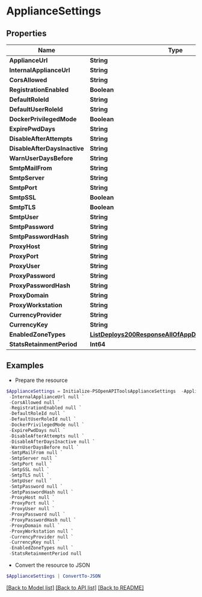 # ApplianceSettings
## Properties

Name | Type | Description | Notes
------------ | ------------- | ------------- | -------------
**ApplianceUrl** | **String** |  | [optional] 
**InternalApplianceUrl** | **String** |  | [optional] 
**CorsAllowed** | **String** |  | [optional] 
**RegistrationEnabled** | **Boolean** |  | [optional] 
**DefaultRoleId** | **String** |  | [optional] 
**DefaultUserRoleId** | **String** |  | [optional] 
**DockerPrivilegedMode** | **Boolean** |  | [optional] 
**ExpirePwdDays** | **String** |  | [optional] 
**DisableAfterAttempts** | **String** |  | [optional] 
**DisableAfterDaysInactive** | **String** |  | [optional] 
**WarnUserDaysBefore** | **String** |  | [optional] 
**SmtpMailFrom** | **String** |  | [optional] 
**SmtpServer** | **String** |  | [optional] 
**SmtpPort** | **String** |  | [optional] 
**SmtpSSL** | **Boolean** |  | [optional] 
**SmtpTLS** | **Boolean** |  | [optional] 
**SmtpUser** | **String** |  | [optional] 
**SmtpPassword** | **String** |  | [optional] 
**SmtpPasswordHash** | **String** |  | [optional] 
**ProxyHost** | **String** |  | [optional] 
**ProxyPort** | **String** |  | [optional] 
**ProxyUser** | **String** |  | [optional] 
**ProxyPassword** | **String** |  | [optional] 
**ProxyPasswordHash** | **String** |  | [optional] 
**ProxyDomain** | **String** |  | [optional] 
**ProxyWorkstation** | **String** |  | [optional] 
**CurrencyProvider** | **String** |  | [optional] 
**CurrencyKey** | **String** |  | [optional] 
**EnabledZoneTypes** | [**ListDeploys200ResponseAllOfAppDeploysInnerInstance[]**](ListDeploys200ResponseAllOfAppDeploysInnerInstance.md) |  | [optional] 
**StatsRetainmentPeriod** | **Int64** |  | [optional] 

## Examples

- Prepare the resource
```powershell
$ApplianceSettings = Initialize-PSOpenAPIToolsApplianceSettings  -ApplianceUrl null `
 -InternalApplianceUrl null `
 -CorsAllowed null `
 -RegistrationEnabled null `
 -DefaultRoleId null `
 -DefaultUserRoleId null `
 -DockerPrivilegedMode null `
 -ExpirePwdDays null `
 -DisableAfterAttempts null `
 -DisableAfterDaysInactive null `
 -WarnUserDaysBefore null `
 -SmtpMailFrom null `
 -SmtpServer null `
 -SmtpPort null `
 -SmtpSSL null `
 -SmtpTLS null `
 -SmtpUser null `
 -SmtpPassword null `
 -SmtpPasswordHash null `
 -ProxyHost null `
 -ProxyPort null `
 -ProxyUser null `
 -ProxyPassword null `
 -ProxyPasswordHash null `
 -ProxyDomain null `
 -ProxyWorkstation null `
 -CurrencyProvider null `
 -CurrencyKey null `
 -EnabledZoneTypes null `
 -StatsRetainmentPeriod null
```

- Convert the resource to JSON
```powershell
$ApplianceSettings | ConvertTo-JSON
```

[[Back to Model list]](../README.md#documentation-for-models) [[Back to API list]](../README.md#documentation-for-api-endpoints) [[Back to README]](../README.md)

